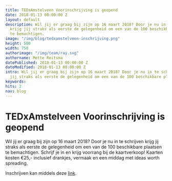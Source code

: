 ```yaml
---
title: TEDxAmstelveen Voorinschrijving is geopend
date: 2018-01-13 00:00:00 Z
layout: default
description: Wil jij er graag bij zijn op 16 maart 2018? Door je nu in te schrijven
  krijg jij straks als eerste de gelegenheid om een van de 100 beschikbare plaatsen
  te bemachtigen.
image: "/img/blog/tedxamstelveen-inschrijving.png"
height: 500
width: 750
authorimage: "/img/team/ray.svg"
authorname: Mette Reitsma
datePublished: 2018-01-13 00:00:00 Z
dateModified: 2018-01-13 00:00:00 Z
intro: Wil jij er graag bij zijn op 16 maart 2018? Door je nu in te schrijven krijg
  jij straks als eerste de gelegenheid om een van de 100 beschikbare plaatsen te bemachtigen.
keywords: 
hits: 2
nav: blog
---
```


# TEDxAmstelveen Voorinschrijving is geopend

<a href="https://goo.gl/r7DLxe" title="{{ page.title }}"><amp-img noloading width="250" height="250" alt="{{ page.title }}" layout="responsive" src="{{site.url}}{{ page.image }}" class="photo pull-left"></amp-img></a>

Wil jij er graag bij zijn op 16 maart 2018? Door je nu in te schrijven krijg jij straks als eerste de gelegenheid om een van de 100 beschikbare plaatsen te bemachtigen. Schrijf je in en krijg voorrang bij de kaartverkoop! Kaarten kosten €25,- inclusief drankjes, vermaak en een middag met ideas worth spreading.

Inschrijven kan middels deze [link](https://goo.gl/r7DLxe).
